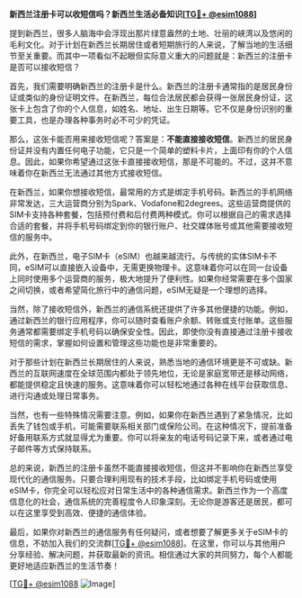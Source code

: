 **新西兰注册卡可以收短信吗？新西兰生活必备知识[[TG💪+ @esim1088](https://t.me/s/esim1088)]**

提到新西兰，很多人脑海中会浮现出那片绿意盎然的土地、壮丽的峡湾以及悠闲的毛利文化。对于计划在新西兰长期居住或者短期旅行的人来说，了解当地的生活细节至关重要。而其中一项看似不起眼但实际意义重大的问题就是：新西兰的注册卡是否可以接收短信？

首先，我们需要明确新西兰的注册卡是什么。新西兰的注册卡通常指的是居民身份证或类似的身份证明文件。在新西兰，每位合法居民都会获得一张居民身份证，这张卡上包含了你的个人信息，如姓名、地址、出生日期等。它不仅是身份识别的重要工具，也是办理各种事务时必不可少的凭证。

那么，这张卡能否用来接收短信呢？答案是：**不能直接接收短信**。新西兰的居民身份证并没有内置任何电子功能，它只是一个简单的塑料卡片，上面印有你的个人信息。因此，如果你希望通过这张卡直接接收短信，那是不可能的。不过，这并不意味着你在新西兰无法通过其他方式接收短信。

在新西兰，如果你想接收短信，最常用的方式是绑定手机号码。新西兰的手机网络非常发达，三大运营商分别为Spark、Vodafone和2degrees。这些运营商提供的SIM卡支持各种套餐，包括预付费和后付费两种模式。你可以根据自己的需求选择合适的套餐，并将手机号码绑定到你的银行账户、社交媒体账号或其他需要接收短信的服务中。

此外，在新西兰，电子SIM卡（eSIM）也越来越流行。与传统的实体SIM卡不同，eSIM可以直接嵌入设备中，无需更换物理卡。这意味着你可以在同一台设备上同时使用多个运营商的服务，极大地提升了便利性。如果你经常需要在多个国家之间切换，或者希望简化旅行中的通信问题，eSIM无疑是一个理想的选择。

当然，除了接收短信外，新西兰的通信系统还提供了许多其他便捷的功能。例如，通过新西兰的银行应用程序，你可以随时查看账户余额、转账或支付账单。这些服务通常都需要绑定手机号码以确保安全性。因此，即使你没有直接通过注册卡接收短信的需求，掌握如何设置和管理这些功能也是非常重要的。

对于那些计划在新西兰长期居住的人来说，熟悉当地的通信环境更是不可或缺。新西兰的互联网速度在全球范围内都处于领先地位，无论是家庭宽带还是移动网络，都能提供稳定且快速的服务。这意味着你可以轻松地通过各种在线平台获取信息、进行沟通或处理日常事务。

当然，也有一些特殊情况需要注意。例如，如果你在新西兰遇到了紧急情况，比如丢失了钱包或手机，可能需要联系相关部门或保险公司。在这种情况下，提前准备好备用联系方式就显得尤为重要。你可以将亲友的电话号码记录下来，或者通过电子邮件等方式保持联系。

总的来说，新西兰的注册卡虽然不能直接接收短信，但这并不影响你在新西兰享受现代化的通信服务。只要合理利用现有的技术手段，比如绑定手机号码或使用eSIM卡，你完全可以轻松应对日常生活中的各种通信需求。新西兰作为一个高度信息化的社会，通信系统的完善程度令人印象深刻。无论你是游客还是居民，都可以在这里享受到高效、便捷的通信体验。

最后，如果你对新西兰的通信服务有任何疑问，或者想要了解更多关于eSIM卡的信息，不妨加入我们的交流群[[TG💪+ @esim1088](https://t.me/s/esim1088)]。在这里，你可以与其他用户分享经验、解决问题，并获取最新的资讯。相信通过大家的共同努力，每个人都能更好地适应新西兰的生活节奏！

[[TG💪+ @esim1088](https://t.me/s/esim1088) ![Image](https://i.postimg.cc/4NQfJmqS/Snipaste-2025-05-13-00-14-12.png)]
